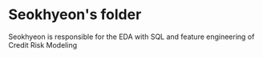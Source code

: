 # Seokhyeon's folder
Seokhyeon is responsible for the EDA with SQL and feature engineering of Credit Risk Modeling 